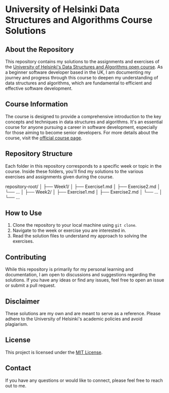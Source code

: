 # University of Helsinki Data Structures and Algorithms Course Solutions

## About the Repository

This repository contains my solutions to the assignments and exercises of the [University of Helsinki's Data Structures and Algorithms open course](https://studies.helsinki.fi/courses/course-unit/otm-3454f318-e121-49c6-aeea-624631b40438/BSCS10031). As a beginner software developer based in the UK, I am documenting my journey and progress through this course to deepen my understanding of data structures and algorithms, which are fundamental to efficient and effective software development.

## Course Information

The course is designed to provide a comprehensive introduction to the key concepts and techniques in data structures and algorithms. It's an essential course for anyone pursuing a career in software development, especially for those aiming to become senior developers. For more details about the course, visit the [official course page](https://studies.helsinki.fi/courses/course-unit/otm-3454f318-e121-49c6-aeea-624631b40438/BSCS10031).

## Repository Structure

Each folder in this repository corresponds to a specific week or topic in the course. Inside these folders, you'll find my solutions to the various exercises and assignments given during the course.

repository-root/
│
├── Week1/
│ ├── Exercise1.md
│ ├── Exercise2.md
│ └── ...
│
├── Week2/
│ ├── Exercise1.md
│ ├── Exercise2.md
│ └── ...
│
└── ...

## How to Use

1. Clone the repository to your local machine using `git clone`.
2. Navigate to the week or exercise you are interested in.
3. Read the solution files to understand my approach to solving the exercises.

## Contributing

While this repository is primarily for my personal learning and documentation, I am open to discussions and suggestions regarding the solutions. If you have any ideas or find any issues, feel free to open an issue or submit a pull request.

## Disclaimer

These solutions are my own and are meant to serve as a reference. Please adhere to the University of Helsinki's academic policies and avoid plagiarism.

## License

This project is licensed under the [MIT License](LICENSE.md).

## Contact

If you have any questions or would like to connect, please feel free to reach out to me.
